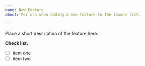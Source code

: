 ```yaml
---
name: New Feature
about: For use when adding a new feature to the issues list.

---
```


Place a short description of the feature here.

**Check list:**
- [ ] item one
- [ ] item two
